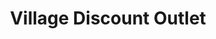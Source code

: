 ---
title: "Village Discount Outlet"
url: /chicago/village-discount-outlet-north-milwaukee-avenue/
shop: Gebrauchtwaren
---